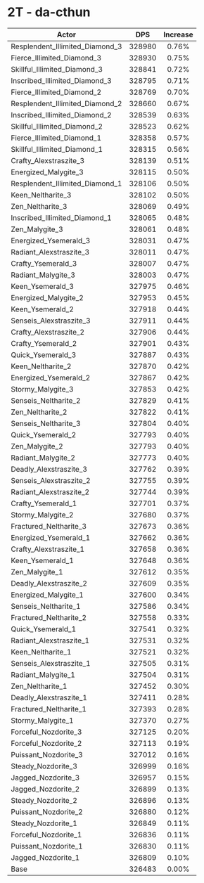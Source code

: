 # 2T - da-cthun
| Actor | DPS | Increase |
|---|:---:|:---:|
|Resplendent_Illimited_Diamond_3|328980|0.76%|
|Fierce_Illimited_Diamond_3|328930|0.75%|
|Skillful_Illimited_Diamond_3|328841|0.72%|
|Inscribed_Illimited_Diamond_3|328795|0.71%|
|Fierce_Illimited_Diamond_2|328769|0.70%|
|Resplendent_Illimited_Diamond_2|328660|0.67%|
|Inscribed_Illimited_Diamond_2|328539|0.63%|
|Skillful_Illimited_Diamond_2|328523|0.62%|
|Fierce_Illimited_Diamond_1|328358|0.57%|
|Skillful_Illimited_Diamond_1|328315|0.56%|
|Crafty_Alexstraszite_3|328139|0.51%|
|Energized_Malygite_3|328115|0.50%|
|Resplendent_Illimited_Diamond_1|328106|0.50%|
|Keen_Neltharite_3|328102|0.50%|
|Zen_Neltharite_3|328069|0.49%|
|Inscribed_Illimited_Diamond_1|328065|0.48%|
|Zen_Malygite_3|328061|0.48%|
|Energized_Ysemerald_3|328031|0.47%|
|Radiant_Alexstraszite_3|328011|0.47%|
|Crafty_Ysemerald_3|328007|0.47%|
|Radiant_Malygite_3|328003|0.47%|
|Keen_Ysemerald_3|327975|0.46%|
|Energized_Malygite_2|327953|0.45%|
|Keen_Ysemerald_2|327918|0.44%|
|Senseis_Alexstraszite_3|327911|0.44%|
|Crafty_Alexstraszite_2|327906|0.44%|
|Crafty_Ysemerald_2|327901|0.43%|
|Quick_Ysemerald_3|327887|0.43%|
|Keen_Neltharite_2|327870|0.42%|
|Energized_Ysemerald_2|327867|0.42%|
|Stormy_Malygite_3|327853|0.42%|
|Senseis_Neltharite_2|327829|0.41%|
|Zen_Neltharite_2|327822|0.41%|
|Senseis_Neltharite_3|327804|0.40%|
|Quick_Ysemerald_2|327793|0.40%|
|Zen_Malygite_2|327793|0.40%|
|Radiant_Malygite_2|327773|0.40%|
|Deadly_Alexstraszite_3|327762|0.39%|
|Senseis_Alexstraszite_2|327755|0.39%|
|Radiant_Alexstraszite_2|327744|0.39%|
|Crafty_Ysemerald_1|327701|0.37%|
|Stormy_Malygite_2|327680|0.37%|
|Fractured_Neltharite_3|327673|0.36%|
|Energized_Ysemerald_1|327662|0.36%|
|Crafty_Alexstraszite_1|327658|0.36%|
|Keen_Ysemerald_1|327648|0.36%|
|Zen_Malygite_1|327612|0.35%|
|Deadly_Alexstraszite_2|327609|0.35%|
|Energized_Malygite_1|327600|0.34%|
|Senseis_Neltharite_1|327586|0.34%|
|Fractured_Neltharite_2|327558|0.33%|
|Quick_Ysemerald_1|327541|0.32%|
|Radiant_Alexstraszite_1|327531|0.32%|
|Keen_Neltharite_1|327521|0.32%|
|Senseis_Alexstraszite_1|327505|0.31%|
|Radiant_Malygite_1|327504|0.31%|
|Zen_Neltharite_1|327452|0.30%|
|Deadly_Alexstraszite_1|327411|0.28%|
|Fractured_Neltharite_1|327393|0.28%|
|Stormy_Malygite_1|327370|0.27%|
|Forceful_Nozdorite_3|327125|0.20%|
|Forceful_Nozdorite_2|327113|0.19%|
|Puissant_Nozdorite_3|327012|0.16%|
|Steady_Nozdorite_3|326999|0.16%|
|Jagged_Nozdorite_3|326957|0.15%|
|Jagged_Nozdorite_2|326899|0.13%|
|Steady_Nozdorite_2|326896|0.13%|
|Puissant_Nozdorite_2|326880|0.12%|
|Steady_Nozdorite_1|326849|0.11%|
|Forceful_Nozdorite_1|326836|0.11%|
|Puissant_Nozdorite_1|326830|0.11%|
|Jagged_Nozdorite_1|326809|0.10%|
|Base|326483|0.00%|
